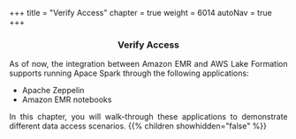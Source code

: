 +++
title = "Verify Access"
chapter = true
weight = 6014
autoNav = true
+++

<center><h3>Verify Access</h3></center>

<div style="text-align: justify">
    As of now, the integration between Amazon EMR and AWS Lake Formation supports running Apace Spark through the following applications:
    <ul>
        <li>Apache Zeppelin</li>
        <li>Amazon EMR notebooks</li>
    </ul>
    In this chapter, you will walk-through these applications to demonstrate different data access scenarios.
    {{% children showhidden="false" %}}
</div>